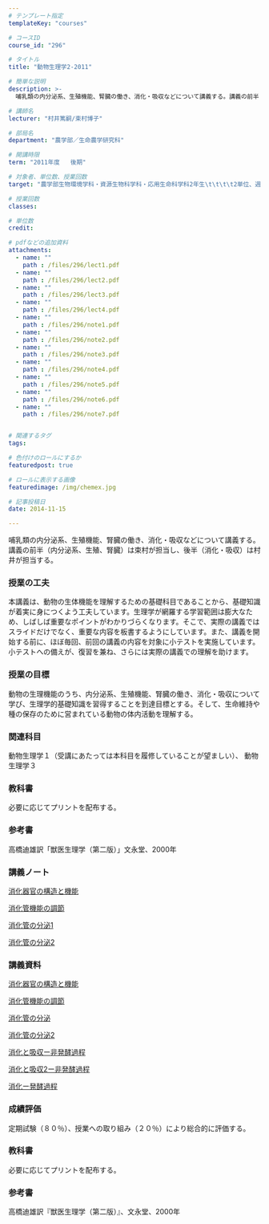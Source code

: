 ```yaml
---
# テンプレート指定
templateKey: "courses"

# コースID
course_id: "296"

# タイトル
title: "動物生理学2-2011"

# 簡単な説明
description: >-
  哺乳類の内分泌系、生殖機能、腎臓の働き、消化・吸収などについて講義する。講義の前半（内分泌系、生殖、腎臓）は束村が担当し、後半（消化・吸収）は村井が担当する。...

# 講師名
lecturer: "村井篤嗣/束村博子"

# 部局名
department: "農学部／生命農学研究科"

# 開講時限
term: "2011年度	後期"

# 対象者、単位数、授業回数
target: "農学部生物環境学科・資源生物科学科・応用生命科学科2年生\t\t\t\t2単位、週1回全15回"

# 授業回数
classes: 

# 単位数
credit: 

# pdfなどの追加資料
attachments: 
  - name: "" 
    path : /files/296/lect1.pdf
  - name: "" 
    path : /files/296/lect2.pdf
  - name: "" 
    path : /files/296/lect3.pdf
  - name: "" 
    path : /files/296/lect4.pdf
  - name: "" 
    path : /files/296/note1.pdf
  - name: "" 
    path : /files/296/note2.pdf
  - name: "" 
    path : /files/296/note3.pdf
  - name: "" 
    path : /files/296/note4.pdf
  - name: "" 
    path : /files/296/note5.pdf
  - name: "" 
    path : /files/296/note6.pdf
  - name: "" 
    path : /files/296/note7.pdf


# 関連するタグ
tags:

# 色付けのロールにするか
featuredpost: true

# ロールに表示する画像
featuredimage: /img/chemex.jpg

# 記事投稿日
date: 2014-11-15

---
```

哺乳類の内分泌系、生殖機能、腎臓の働き、消化・吸収などについて講義する。講義の前半（内分泌系、生殖、腎臓）は束村が担当し、後半（消化・吸収）は村井が担当する。
### 授業の工夫

本講義は、動物の生体機能を理解するための基礎科目であることから、基礎知識が着実に身につくよう工夫しています。生理学が網羅する学習範囲は膨大なため、しばしば重要なポイントがわかりづらくなります。そこで、実際の講義ではスライドだけでなく、重要な内容を板書するようにしています。また、講義を開始する前に、ほぼ毎回、前回の講義の内容を対象に小テストを実施しています。小テストへの備えが、復習を兼ね、さらには実際の講義での理解を助けます。

### 授業の目標

動物の生理機能のうち、内分泌系、生殖機能、腎臓の働き、消化・吸収について学び、生理学的基礎知識を習得することを到達目標とする。そして、生命維持や種の保存のために営まれている動物の体内活動を理解する。

### 関連科目

動物生理学１（受講にあたっては本科目を履修していることが望ましい）、 動物生理学３ 

### 教科書

必要に応じてプリントを配布する。

### 参考書 

高橋迪雄訳「獣医生理学（第二版）」文永堂、2000年

### 講義ノート


[消化器官の構造と機能](/files/296/lect1.pdf) 

[消化管機能の調節](/files/296/lect2.pdf) 

[消化管の分泌1](/files/296/lect3.pdf) 

[消化管の分泌2](/files/296/lect4.pdf) 

### 講義資料


[消化器官の構造と機能](/files/296/note1.pdf) 

[消化管機能の調節](/files/296/note2.pdf) 

[消化管の分泌](/files/296/note3.pdf) 

[消化管の分泌2](/files/296/note4.pdf) 

[消化と吸収ー非発酵過程](/files/296/note5.pdf) 

[消化と吸収2ー非発酵過程](/files/296/note6.pdf) 

[消化ー発酵過程](/files/296/note7.pdf) 

### 成績評価

定期試験（８０％）、授業への取り組み（２０％）により総合的に評価する。
### 教科書

必要に応じてプリントを配布する。

### 参考書

高橋迪雄訳『獣医生理学（第二版）』、文永堂、2000年